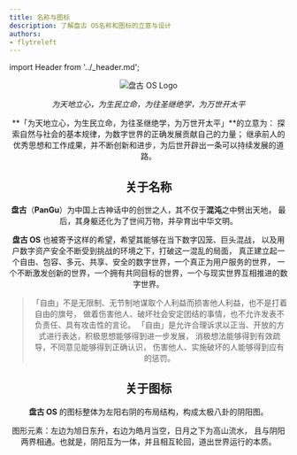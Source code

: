 ```yaml
---
title: 名称与图标
description: 了解盘古 OS名称和图标的立意与设计
authors:
- flytreleft
---
```


import Header from '../_header.md';

<Header />


<p style={{textAlign: 'center'}}>
  <img
    src="/img/pangu-os/logo.svg"
    alt="盘古 OS Logo"
    style={{width: '418px'}}
  />
  <figcaption>
    <em>为天地立心，为生民立命，为往圣继绝学，为万世开太平</em>
  </figcaption>
</p>


**「为天地立心，为生民立命，为往圣继绝学，为万世开太平」**的立意为：
探索自然与社会的基本规律，为数字世界的正确发展贡献自己的力量；
继承前人的优秀思想和工作成果，并不断创新和进步，为后世开辟出一条可以持续发展的道路。

## 关于名称

**盘古**（**PanGu**）为中国上古神话中的创世之人，其不仅于**混沌**之中劈出天地，
最后，其身躯还化为了世间万物，并孕育出中华文明。

**盘古 OS** 也被寄予这样的希望，希望其能够在当下数字囚笼、巨头混战，
以及用户数字资产安全不断受到挑战的环境之下，打破这一混乱的局面，
真正建立起一个自由、包容、多元、共享、安全的数字世界，一个真正为用户服务的世界，
一个不断激发创新的世界，一个拥有共同目标的世界，一个与现实世界互相推进的数字世界。

> 「自由」不是无限制、无节制地谋取个人利益而损害他人利益，也不是打着自由的旗号，
> 做着伤害他人、破坏社会安定团结的事情，也不允许发表不负责任、具有攻击性的言论。
> 「自由」是允许合理诉求以正当、开放的方式进行表达，积极思想能够得到进一步发展，
> 消极想法能够得到有效疏导，不同意见能够得到正确认识，
> 伤害他人、实施破坏的人能够得到应有的惩罚。

## 关于图标

**盘古 OS** 的图标整体为左阳右阴的布局结构，构成太极八卦的阴阳图。

图形元素：左边为旭日东升，右边为皓月当空，日月之下为高山流水，
且与阴阳两界相通。也就是，阴阳互为一体，并且相互轮回，道出世界运行的本质。

